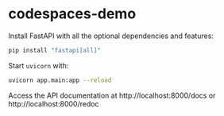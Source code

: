 # codespaces-demo

Install FastAPI with all the optional dependencies and features:
```sh
pip install "fastapi[all]"
```

Start `uvicorn` with:
```sh
uvicorn app.main:app --reload
```

Access the API documentation at http://localhost:8000/docs or http://localhost:8000/redoc